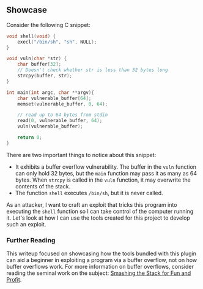 ## Showcase
Consider the following C snippet:

```c
void shell(void) {
    execl("/bin/sh", "sh", NULL);
}

void vuln(char *str) {
    char buffer[32];
    // Doesn't check whether str is less than 32 bytes long
    strcpy(buffer, str);
}

int main(int argc, char **argv){
    char vulnerable_buffer[64];
    memset(vulnerable_buffer, 0, 64);

    // read up to 64 bytes from stdin
    read(0, vulnerable_buffer, 64);
    vuln(vulnerable_buffer);

    return 0;
}
```

There are two important things to notice about this snippet:
* It exhibits a buffer overflow vulnerability. The buffer in the `vuln` function can only hold 32 bytes, but the `main` function may pass it as many as 64 bytes. When `strcpy` is called in the `vuln` function, it may overwrite the contents of the stack.
* The function `shell` executes `/bin/sh`, but it is never called.

As an attacker, I want to craft an exploit that tricks this program into executing the `shell` function so I can take control of the computer running it. Let's look at how I can use the tools created for this project to develop such an exploit.

### Further Reading
This writeup focused on showcasing how the tools bundled with this plugin can aid a beginner in exploiting a program via a buffer overflow, not on how buffer overflows work. For more information on buffer overflows, consider reading the seminal work on the subject: [Smashing the Stack for Fun and Profit](https://www.eecs.umich.edu/courses/eecs588/static/stack_smashing.pdf).
